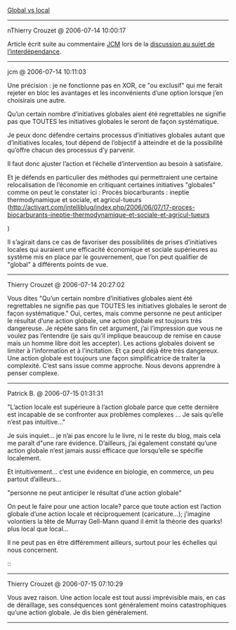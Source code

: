 [Global vs local](../../../2006/7/global-vs-local.md)

---
nThierry Crouzet @ 2006-07-14 10:00:17

Article écrit suite au commentaire [JCM](http://activart.com) lors de la [discussion au sujet de l’interdépendance](http://blog.tcrouzet.com/2006/07/05/qu%e2%80%99est-ce-que-l%e2%80%99interdependance/).

---

jcm @ 2006-07-14 10:11:03

Une précision : je ne fonctionne pas en XOR, ce "ou exclusif" qui me ferait rejeter en bloc les avantages et les inconvénients d’une option lorsque j’en choisirais une autre.

Qu’un certain nombre d’initiatives globales aient été regrettables ne signifie pas que TOUTES les initiatives globales le seront de façon systématique.

Je peux donc défendre certains processus d’initiatives globales autant que d’initiatives locales, tout dépend de l’objectif à atteindre et de la possibilité qu’offre chacun des processus d’y parvenir.

Il faut donc ajuster l’action et l’échelle d’intervention au besoin à satisfaire.

Et je défends en particulier des méthodes qui permettraient une certaine relocalisation de l’économie en critiquant certaines initiatives "globales" comme on peut le constater ici : Procès biocarburants : ineptie thermodynamique et sociale, et agricul-tueurs (http://activart.com/intelliblug/index.php/2006/06/07/17-proces-biocarburants-ineptie-thermodynamique-et-sociale-et-agricul-tueurs

)

Il s’agirait dans ce cas de favoriser des possibilités de prises d’initiatives locales qui auraient une efficacité économique et sociale supérieures au système mis en place par le gouvernement, que l’on peut qualifier de "global" à différents points de vue.

---

Thierry Crouzet @ 2006-07-14 20:27:02

Vous dites "Qu’un certain nombre d’initiatives globales aient été regrettables ne signifie pas que TOUTES les initiatives globales le seront de façon systématique." Oui, certes, mais comme personne ne peut anticiper le résultat d’une action globale, une action globale est toujours très dangereuse. Je répète sans fin cet argument, j’ai l’impression que vous ne voulez pas l’entendre (je sais qu’il implique beaucoup de remise en cause mais un homme libre doit les accepter). Les actions globales doivent se limiter à l’information et à l’incitation. Et ça peut déjà être très dangereux. Une action globale est toujours une façon simplificatrice de traiter la complexité. C’est sans issue comme approche. Nous devons apprendre à penser complexe.

---

Patrick B. @ 2006-07-15 01:31:31

"L’action locale est supérieure à l’action globale parce que cette dernière est incapable de se confronter aux problèmes complexes ... Je sais qu’elle n’est pas intuitive..."

Je suis inquiet... je n’ai pas encore lu le livre, ni le reste du blog, mais cela me paraît d"une rare évidence. D’ailleurs, j’ai également constaté qu’une action globale n’est jamais aussi efficace que lorsqu’elle se spécifie localement.

Et intuitivement... c’est une évidence en biologie, en commerce, un peu partout d’ailleurs...

"personne ne peut anticiper le résultat d’une action globale"

On peut le faire pour une action locale? parce que toute action est l’action globale d’une action locale et réciproquement (caricature...); j’imagine volontiers la tête de Murray Gell-Mann quand il émit la théorie des quarks! plus local que local...

Il ne peut pas en être différemment ailleurs, surtout pour les échelles qui nous concernent.

::

---

Thierry Crouzet @ 2006-07-15 07:10:29

Vous avez raison. Une action locale est tout aussi imprévisible mais, en cas de déraillage, ses conséquences sont généralement moins catastrophiques qu’une action globale. Je dis bien généralement.

---

